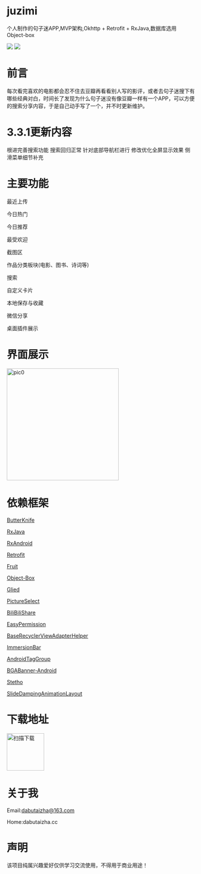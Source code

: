 # juzimi
个人制作的句子迷APP,MVP架构,Okhttp + Retrofit + RxJava,数据库选用Object-box

![](https://img.shields.io/badge/API-21%2B-green.svg)
![](https://img.shields.io/badge/License-Apache%202.0-blue.svg)

# 前言
每次看完喜欢的电影都会忍不住去豆瓣再看看别人写的影评，或者去句子迷搜下有哪些经典对白，时间长了发现为什么句子迷没有像豆瓣一样有一个APP，可以方便的搜索分享内容，于是自己动手写了一个，并不时更新维护。

# 3.3.1更新内容
根进完善搜索功能 搜索回归正常
针对底部导航栏进行 修改优化全屏显示效果
侧滑菜单细节补充

# 主要功能
最近上传

今日热门

今日推荐

最受欢迎

截图区

作品分类板块(电影、图书、诗词等)

搜索

自定义卡片

本地保存与收藏

微信分享

桌面插件展示

# 界面展示
<img src="http://p3z4bc5an.bkt.clouddn.com/WechatIMG17.png" width="300" hegiht="120" alt="pic0"/>

# 依赖框架

[ButterKnife](https://github.com/JakeWharton/butterknife)

[RxJava](https://github.com/ReactiveX/RxJava)

[RxAndroid](https://github.com/ReactiveX/RxAndroid)

[Retrofit](https://github.com/square/retrofit/)

[Fruit](https://github.com/ghuiii/Fruit)

[Object-Box](https://github.com/objectbox/objectbox-java)

[Glied](https://github.com/bumptech/glide)

[PictureSelect](https://github.com/LuckSiege/PictureSelector)

[BiliBiliShare](https://github.com/Bilibili/BiliShare)

[EasyPermission](https://github.com/googlesamples/easypermissions)

[BaseRecyclerViewAdapterHelper](https://github.com/CymChad/BaseRecyclerViewAdapterHelpe)

[ImmersionBar](https://github.com/gyf-dev/ImmersionBar)

[AndroidTagGroup](https://github.com/2dxgujun/AndroidTagGroup)

[BGABanner-Android](https://github.com/bingoogolapple/BGABanner-Android)

[Stetho](https://github.com/facebook/stetho)

[SlideDampingAnimationLayout](https://github.com/dabutaizha/SlideDampingAnimationLayout)

# 下载地址

<img src="http://p3z4bc5an.bkt.clouddn.com/1535970243.png" width="100" height="100" alt="扫描下载"/>

# 关于我

Email:dabutaizha@163.com

Home:dabutaizha.cc

# 声明

该项目纯属兴趣爱好仅供学习交流使用，不得用于商业用途！
